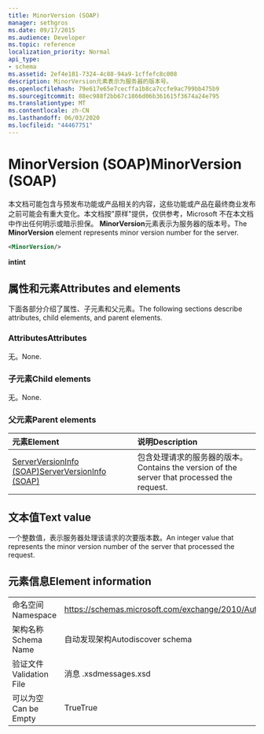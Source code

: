 ```yaml
---
title: MinorVersion (SOAP)
manager: sethgros
ms.date: 09/17/2015
ms.audience: Developer
ms.topic: reference
localization_priority: Normal
api_type:
- schema
ms.assetid: 2ef4e181-7324-4c88-94a9-1cffefc8c008
description: MinorVersion元素表示为服务器的版本号。
ms.openlocfilehash: 79e617e65e7cecffa1b8ca7ccfe9ac799bb475b9
ms.sourcegitcommit: 88ec988f2bb67c1866d06b361615f3674a24e795
ms.translationtype: MT
ms.contentlocale: zh-CN
ms.lasthandoff: 06/03/2020
ms.locfileid: "44467751"
---
```

# <a name="minorversion-soap"></a><span data-ttu-id="73dff-103">MinorVersion (SOAP)</span><span class="sxs-lookup"><span data-stu-id="73dff-103">MinorVersion (SOAP)</span></span>

<span data-ttu-id="73dff-104">本文档可能包含与预发布功能或产品相关的内容，这些功能或产品在最终商业发布之前可能会有重大变化。本文档按"原样"提供，仅供参考，Microsoft 不在本文档中作出任何明示或暗示担保。 **MinorVersion**元素表示为服务器的版本号。</span><span class="sxs-lookup"><span data-stu-id="73dff-104">The **MinorVersion** element represents minor version number for the server.</span></span> 
  
```XML
<MinorVersion/>
```

 <span data-ttu-id="73dff-105">**int**</span><span class="sxs-lookup"><span data-stu-id="73dff-105">**int**</span></span>
## <a name="attributes-and-elements"></a><span data-ttu-id="73dff-106">属性和元素</span><span class="sxs-lookup"><span data-stu-id="73dff-106">Attributes and elements</span></span>

<span data-ttu-id="73dff-107">下面各部分介绍了属性、子元素和父元素。</span><span class="sxs-lookup"><span data-stu-id="73dff-107">The following sections describe attributes, child elements, and parent elements.</span></span>
  
### <a name="attributes"></a><span data-ttu-id="73dff-108">Attributes</span><span class="sxs-lookup"><span data-stu-id="73dff-108">Attributes</span></span>

<span data-ttu-id="73dff-109">无。</span><span class="sxs-lookup"><span data-stu-id="73dff-109">None.</span></span>
  
### <a name="child-elements"></a><span data-ttu-id="73dff-110">子元素</span><span class="sxs-lookup"><span data-stu-id="73dff-110">Child elements</span></span>

<span data-ttu-id="73dff-111">无。</span><span class="sxs-lookup"><span data-stu-id="73dff-111">None.</span></span>
  
### <a name="parent-elements"></a><span data-ttu-id="73dff-112">父元素</span><span class="sxs-lookup"><span data-stu-id="73dff-112">Parent elements</span></span>

|<span data-ttu-id="73dff-113">**元素**</span><span class="sxs-lookup"><span data-stu-id="73dff-113">**Element**</span></span>|<span data-ttu-id="73dff-114">**说明**</span><span class="sxs-lookup"><span data-stu-id="73dff-114">**Description**</span></span>|
|:-----|:-----|
|[<span data-ttu-id="73dff-115">ServerVersionInfo (SOAP)</span><span class="sxs-lookup"><span data-stu-id="73dff-115">ServerVersionInfo (SOAP)</span></span>](serverversioninfo-soap.md) <br/> |<span data-ttu-id="73dff-116">包含处理请求的服务器的版本。</span><span class="sxs-lookup"><span data-stu-id="73dff-116">Contains the version of the server that processed the request.</span></span>  <br/> |
   
## <a name="text-value"></a><span data-ttu-id="73dff-117">文本值</span><span class="sxs-lookup"><span data-stu-id="73dff-117">Text value</span></span>

<span data-ttu-id="73dff-118">一个整数值，表示服务器处理该请求的次要版本数。</span><span class="sxs-lookup"><span data-stu-id="73dff-118">An integer value that represents the minor version number of the server that processed the request.</span></span>
  
## <a name="element-information"></a><span data-ttu-id="73dff-119">元素信息</span><span class="sxs-lookup"><span data-stu-id="73dff-119">Element information</span></span>

|||
|:-----|:-----|
|<span data-ttu-id="73dff-120">命名空间</span><span class="sxs-lookup"><span data-stu-id="73dff-120">Namespace</span></span>  <br/> |https://schemas.microsoft.com/exchange/2010/Autodiscover  <br/> |
|<span data-ttu-id="73dff-121">架构名称</span><span class="sxs-lookup"><span data-stu-id="73dff-121">Schema Name</span></span>  <br/> |<span data-ttu-id="73dff-122">自动发现架构</span><span class="sxs-lookup"><span data-stu-id="73dff-122">Autodiscover schema</span></span>  <br/> |
|<span data-ttu-id="73dff-123">验证文件</span><span class="sxs-lookup"><span data-stu-id="73dff-123">Validation File</span></span>  <br/> |<span data-ttu-id="73dff-124">消息 .xsd</span><span class="sxs-lookup"><span data-stu-id="73dff-124">messages.xsd</span></span>  <br/> |
|<span data-ttu-id="73dff-125">可以为空</span><span class="sxs-lookup"><span data-stu-id="73dff-125">Can be Empty</span></span>  <br/> |<span data-ttu-id="73dff-126">True</span><span class="sxs-lookup"><span data-stu-id="73dff-126">True</span></span>  <br/> |
   

